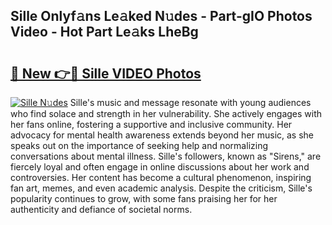 ## Sille Onlyf𝚊ns Le𝚊ked N𝚞des - Part-gIO Photos Video - Hot Part Le𝚊ks LheBg

# <h2><a href="http://ac47850.deff.icu/?id=Sille">🔗 New 👉🔴 Sille VIDEO Photos</a></h2>

[![Sille N𝚞des](https://i.imgur.com/rIISA9y.gif)](http://ac47850.deff.icu/?id=Sille)
Sille's music and message resonate with young audiences who find solace and strength in her vulnerability. She actively engages with her fans online, fostering a supportive and inclusive community. Her advocacy for mental health awareness extends beyond her music, as she speaks out on the importance of seeking help and normalizing conversations about mental illness. Sille's followers, known as "Sirens," are fiercely loyal and often engage in online discussions about her work and controversies. Her content has become a cultural phenomenon, inspiring fan art, memes, and even academic analysis. Despite the criticism, Sille's popularity continues to grow, with some fans praising her for her authenticity and defiance of societal norms.
